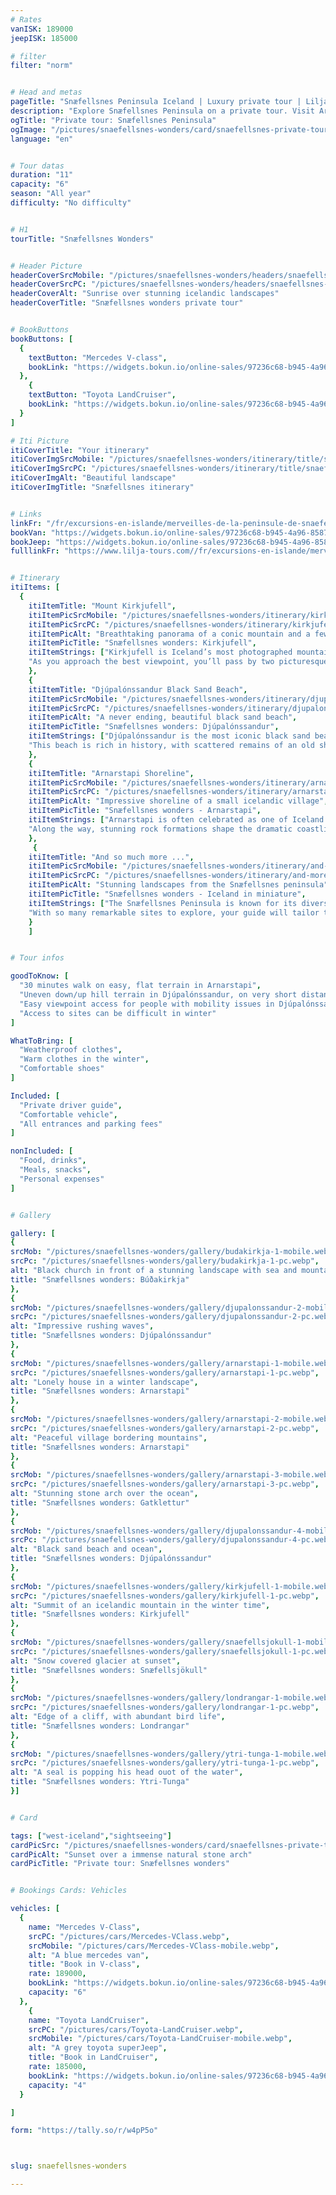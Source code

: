 ```yaml
---
# Rates
vanISK: 189000
jeepISK: 185000

# filter
filter: "norm"


# Head and metas
pageTitle: "Snæfellsnes Peninsula Iceland | Luxury private tour | Lilja Tours"
description: "Explore Snæfellsnes Peninsula on a private tour. Visit Arnarstapi, Kirkjufell, and Djúpalónssandur. Book your Icelandic adventure with us."
ogTitle: "Private tour: Snæfellsnes Peninsula"
ogImage: "/pictures/snaefellsnes-wonders/card/snaefellsnes-private-tour.webp"
language: "en"


# Tour datas
duration: "11"
capacity: "6"
season: "All year"
difficulty: "No difficulty"


# H1
tourTitle: "Snæfellsnes Wonders"


# Header Picture
headerCoverSrcMobile: "/pictures/snaefellsnes-wonders/headers/snaefellsnes-mobile.webp"
headerCoverSrcPC: "/pictures/snaefellsnes-wonders/headers/snaefellsnes-pc.webp"
headerCoverAlt: "Sunrise over stunning icelandic landscapes"
headerCoverTitle: "Snæfellsnes wonders private tour"


# BookButtons
bookButtons: [
  {
    textButton: "Mercedes V-class",
    bookLink: "https://widgets.bokun.io/online-sales/97236c68-b945-4a96-8587-660bdc4c45fd/experience-calendar/753699"
  },
    {
    textButton: "Toyota LandCruiser",
    bookLink: "https://widgets.bokun.io/online-sales/97236c68-b945-4a96-8587-660bdc4c45fd/experience-calendar/753700"
  }
]

# Iti Picture
itiCoverTitle: "Your itinerary"
itiCoverImgSrcMobile: "/pictures/snaefellsnes-wonders/itinerary/title/snaefellsnes-mobile.webp"
itiCoverImgSrcPC: "/pictures/snaefellsnes-wonders/itinerary/title/snaefellsnes-pc.webp"
itiCoverImgAlt: "Beautiful landscape"
itiCoverImgTitle: "Snæfellsnes itinerary"


# Links
linkFr: "/fr/excursions-en-islande/merveilles-de-la-peninsule-de-snaefellsnes"
bookVan: "https://widgets.bokun.io/online-sales/97236c68-b945-4a96-8587-660bdc4c45fd/experience-calendar/753699"
bookJeep: "https://widgets.bokun.io/online-sales/97236c68-b945-4a96-8587-660bdc4c45fd/experience-calendar/753700"
fulllinkFr: "https://www.lilja-tours.com//fr/excursions-en-islande/merveilles-de-la-peninsule-de-snaefellsnes"


# Itinerary
itiItems: [
  { 
    itiItemTitle: "Mount Kirkjufell",
    itiItemPicSrcMobile: "/pictures/snaefellsnes-wonders/itinerary/kirkjufell-mobile.webp",
    itiItemPicSrcPC: "/pictures/snaefellsnes-wonders/itinerary/kirkjufell-pc.webp",
    itiItemPicAlt: "Breathtaking panorama of a conic mountain and a few waterfalls",
    itiItemPicTitle: "Snæfellsnes wonders: Kirkjufell",
    itiItemStrings: ["Kirkjufell is Iceland’s most photographed mountain, standing majestically on the Snæfellsnes Peninsula. Its striking conical shape has made it a popular landmark among tourists and locals alike. Its global fame skyrocketed after being featured in Game of Thrones, attracting even more visitors eager to capture its iconic silhouette.",
    "As you approach the best viewpoint, you’ll pass by two picturesque waterfalls, known as Kirkjufellsfoss. The combination of cascading water and the mountain’s dramatic backdrop creates a truly mesmerizing scene, perfect for photography and sightseeing."]
    },
    {
    itiItemTitle: "Djúpalónssandur Black Sand Beach",
    itiItemPicSrcMobile: "/pictures/snaefellsnes-wonders/itinerary/djupalonssandur-mobile.webp",
    itiItemPicSrcPC: "/pictures/snaefellsnes-wonders/itinerary/djupalonssandur-pc.webp",
    itiItemPicAlt: "A never ending, beautiful black sand beach",
    itiItemPicTitle: "Snæfellsnes wonders: Djúpalónssandur",
    itiItemStrings: ["Djúpalónssandur is the most iconic black sand beach on the Snæfellsnes Peninsula, located within Snæfellsnesjökull National Park. Positioned at the edge of an expansive lava field from the nearby volcano, its rugged landscape showcases unique rock formations shaped by centuries of erosion.",
    "This beach is rich in history, with scattered remains of an old shipwreck adding a haunting yet fascinating touch. Visitors can also find heavy stones once used to test the strength of aspiring fishermen. Djúpalónssandur beautifully combines natural wonder and cultural heritage."]
    },
    {
    itiItemTitle: "Arnarstapi Shoreline",
    itiItemPicSrcMobile: "/pictures/snaefellsnes-wonders/itinerary/arnarstapi-mobile.webp",
    itiItemPicSrcPC: "/pictures/snaefellsnes-wonders/itinerary/arnarstapi-pc.webp",
    itiItemPicAlt: "Impressive shoreline of a small icelandic village",
    itiItemPicTitle: "Snæfellsnes wonders - Arnarstapi",
    itiItemStrings: ["Arnarstapi is often celebrated as one of Iceland’s most picturesque villages, known for its uniquely rugged shoreline. Starting from the harbor, visitors can admire panoramic views of mountains stretching over the ocean. A scenic walk leads to the statue of Bárður, the legendary first settler of the Snæfellsnes Peninsula.",
    "Along the way, stunning rock formations shape the dramatic coastline, making it a paradise for photographers. In summer, Arnarstapi comes alive with vibrant birdlife, adding a magical touch to its already breathtaking landscape."]
    },
     {
    itiItemTitle: "And so much more ...",
    itiItemPicSrcMobile: "/pictures/snaefellsnes-wonders/itinerary/and-more-mobile.webp",
    itiItemPicSrcPC: "/pictures/snaefellsnes-wonders/itinerary/and-more-pc.webp",
    itiItemPicAlt: "Stunning landscapes from the Snæfellsnes peninsula",
    itiItemPicTitle: "Snæfellsnes wonders - Iceland in miniature",
    itiItemStrings: ["The Snæfellsnes Peninsula is known for its diverse landscapes and breathtaking natural wonders. From majestic cliffs to serene beaches, this region has something for everyone. To enhance your experience, the next two stops on the tour are left to your guide’s expertise. He/She may choose the panoramic viewpoint over Lóndrangar, the cascading waterfall of Bjarnafoss, the ancient Saxhóll crater, or the playful seals at Ytri-Tunga.",
    "With so many remarkable sites to explore, your guide will tailor the journey to leave you in awe of Iceland's stunning beauty."]
    }
    ]


# Tour infos

goodToKnow: [
  "30 minutes walk on easy, flat terrain in Arnarstapi", 
  "Uneven down/up hill terrain in Djúpalónssandur, on very short distance",
  "Easy viewpoint access for people with mobility issues in Djúpalónssandur",
  "Access to sites can be difficult in winter"
]

WhatToBring: [
  "Weatherproof clothes", 
  "Warm clothes in the winter", 
  "Comfortable shoes"
]

Included: [
  "Private driver guide",
  "Comfortable vehicle",
  "All entrances and parking fees"
]

nonIncluded: [
  "Food, drinks", 
  "Meals, snacks", 
  "Personal expenses"
]


# Gallery

gallery: [
{
srcMob: "/pictures/snaefellsnes-wonders/gallery/budakirkja-1-mobile.webp",
srcPc: "/pictures/snaefellsnes-wonders/gallery/budakirkja-1-pc.webp",
alt: "Black church in front of a stunning landscape with sea and mountains",
title: "Snæfellsnes wonders: Búðakirkja"
},    
{
srcMob: "/pictures/snaefellsnes-wonders/gallery/djupalonssandur-2-mobile.webp",
srcPc: "/pictures/snaefellsnes-wonders/gallery/djupalonssandur-2-pc.webp",
alt: "Impressive rushing waves",
title: "Snæfellsnes wonders: Djúpalónssandur"
},    
{
srcMob: "/pictures/snaefellsnes-wonders/gallery/arnarstapi-1-mobile.webp",
srcPc: "/pictures/snaefellsnes-wonders/gallery/arnarstapi-1-pc.webp",
alt: "Lonely house in a winter landscape",
title: "Snæfellsnes wonders: Arnarstapi"
},  
{
srcMob: "/pictures/snaefellsnes-wonders/gallery/arnarstapi-2-mobile.webp",
srcPc: "/pictures/snaefellsnes-wonders/gallery/arnarstapi-2-pc.webp",
alt: "Peaceful village bordering mountains",
title: "Snæfellsnes wonders: Arnarstapi"
},  
{
srcMob: "/pictures/snaefellsnes-wonders/gallery/arnarstapi-3-mobile.webp",
srcPc: "/pictures/snaefellsnes-wonders/gallery/arnarstapi-3-pc.webp",
alt: "Stunning stone arch over the ocean",
title: "Snæfellsnes wonders: Gatklettur"
},   
{
srcMob: "/pictures/snaefellsnes-wonders/gallery/djupalonssandur-4-mobile.webp",
srcPc: "/pictures/snaefellsnes-wonders/gallery/djupalonssandur-4-pc.webp",
alt: "Black sand beach and ocean",
title: "Snæfellsnes wonders: Djúpalónssandur"
},    
{
srcMob: "/pictures/snaefellsnes-wonders/gallery/kirkjufell-1-mobile.webp",
srcPc: "/pictures/snaefellsnes-wonders/gallery/kirkjufell-1-pc.webp",
alt: "Summit of an icelandic mountain in the winter time",
title: "Snæfellsnes wonders: Kirkjufell"
},  
{
srcMob: "/pictures/snaefellsnes-wonders/gallery/snaefellsjokull-1-mobile.webp",
srcPc: "/pictures/snaefellsnes-wonders/gallery/snaefellsjokull-1-pc.webp",
alt: "Snow covered glacier at sunset",
title: "Snæfellsnes wonders: Snæfellsjökull"
},  
{
srcMob: "/pictures/snaefellsnes-wonders/gallery/londrangar-1-mobile.webp",
srcPc: "/pictures/snaefellsnes-wonders/gallery/londrangar-1-pc.webp",
alt: "Edge of a cliff, with abundant bird life",
title: "Snæfellsnes wonders: Londrangar"
},  
{
srcMob: "/pictures/snaefellsnes-wonders/gallery/ytri-tunga-1-mobile.webp",
srcPc: "/pictures/snaefellsnes-wonders/gallery/ytri-tunga-1-pc.webp",
alt: "A seal is popping his head ouot of the water",
title: "Snæfellsnes wonders: Ytri-Tunga"
}]


# Card

tags: ["west-iceland","sightseeing"]
cardPicSrc: "/pictures/snaefellsnes-wonders/card/snaefellsnes-private-tour.webp"
cardPicAlt: "Sunset over a immense natural stone arch"
cardPicTitle: "Private tour: Snæfellsnes wonders"


# Bookings Cards: Vehicles

vehicles: [
  {
    name: "Mercedes V-Class",
    srcPC: "/pictures/cars/Mercedes-VClass.webp",
    srcMobile: "/pictures/cars/Mercedes-VClass-mobile.webp",
    alt: "A blue mercedes van",
    title: "Book in V-class",
    rate: 189000,
    bookLink: "https://widgets.bokun.io/online-sales/97236c68-b945-4a96-8587-660bdc4c45fd/experience-calendar/753699",
    capacity: "6"
  },
    {
    name: "Toyota LandCruiser",
    srcPC: "/pictures/cars/Toyota-LandCruiser.webp",
    srcMobile: "/pictures/cars/Toyota-LandCruiser-mobile.webp",
    alt: "A grey toyota superJeep",
    title: "Book in LandCruiser",
    rate: 185000,
    bookLink: "https://widgets.bokun.io/online-sales/97236c68-b945-4a96-8587-660bdc4c45fd/experience-calendar/753700",
    capacity: "4"
  }

]

form: "https://tally.so/r/w4pP5o"



slug: snaefellsnes-wonders

---
```

